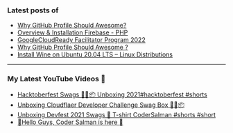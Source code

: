 ### Latest posts of 
<!-- BLOG-POST-LIST:START -->
- [Why GitHub Profile Should Awesome?](https://thetechtopics.com/careers/github/why-github-profile-should-awesome/)
- [Overview &amp; Installation Firebase - PHP](https://blog.codersalman.me/firebase-php-overview-and-installation)
- [GoogleCloudReady Facilitator Program 2022](https://blog.codersalman.me/googlecloudready-facilitator-program-2022)
- [Why GitHub Profile Should Awesome ?](https://blog.codersalman.me/why-github-profile-should-awesome)
- [Install Wine on Ubuntu 20.04 LTS – Linux Distributions](https://blog.codersalman.me/install-wine-on-ubuntu-2004-lts-linux-distributions)
<!-- BLOG-POST-LIST:END -->

<hr>

### My Latest YouTube Videos 🌱
<!-- YOUTUBE:START -->
- [Hacktoberfest Swags 🥳🎉📦 Unboxing 2021#hacktoberfest #shorts](https://www.youtube.com/watch?v=qo7DNpeapMI)
- [Unboxing Cloudflaer Developer Challenge Swag Box 🎉🎉📦](https://www.youtube.com/watch?v=pIVKh82vKUk)
- [Unboxing Devfest 2021 Swags  🎉  T-shirt  CoderSalman #shorts #short](https://www.youtube.com/watch?v=_R-d2t0wUFk)
- [👋Hello Guys, Coder Salman is here 🚀](https://www.youtube.com/watch?v=1LCjCbuz9Ro)
<!-- YOUTUBE:END -->
